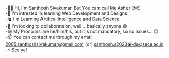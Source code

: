 -👋🏻 Hi, I'm Santhosh Sivakumar. But You cam call Me Asher 😉😉  
-👀 I'm intrested in learning Web Development and Designs  
-🪴 I'm Learning Artifical Intelligence and Data Science  
-💞 I'm looking to collaborate on, well... basically anyone 😅  
-😆 My Pronouns are he/him/his, but it's not mandatory, so no issues... 😜  
-📫 You can contact me through my email 2005.santhoshsivakumar@gmail.com (or) santhosh.s2023ai-ds@sece.ac.in  
-⚡ See ya!   

<!---
santhosh-sivakumar/santhosh-sivakumar is a ✨ special ✨ repository because its `README.md` (this file) appears on your GitHub profile.
You can click the Preview link to take a look at your changes.
--->
